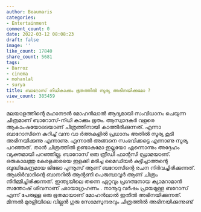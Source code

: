 ```yaml
---
author: Beaumaris
categories:
- Entertainment
comment_count: 0
date: 2022-03-12 08:08:23
draft: false
image: ''
like_count: 17840
share_count: 5681
tags:
- Barroz
- cinema
- mohanlal
- surya
title: ബാറോസ് നിധികാക്കും ഭൂതത്തിൽ സൂര്യ അഭിനയിക്കുമോ ?
view_count: 385459
---
```


മലയാളത്തിന്റെ മഹാനടൻ മോഹൻലാൽ ആദ്യമായി സംവിധാനം ചെയുന്ന ചിത്രമാണ് ബാറോസ്-നിധി കാക്കും ഭൂതം. ആസ്വാദകർ വളരെ ആകാംഷയോടെയാണ് ചിത്രത്തിനായി കാത്തിരിക്കുന്നത്. എന്നാ ബാറോസിനെ കുറിച്ച് വന്ന വാ ർത്തകളിൽ പ്രധാനം അതിൽ സൂര്യ കൂടി അഭിനയിക്കുന്നു എന്നാണു. എന്നാൽ അങ്ങനെ സംഭവിക്കട്ടെ എന്നാണു സൂര്യ പറഞ്ഞത്. താൻ ചിത്രത്തിൽ ഉണ്ടാകുമോ ഇല്ലയോ എന്നൊന്നും അദ്ദേഹം വ്യക്തമായി പറഞ്ഞില്ല. ബാറോസ് ഒരു ത്രീഡി ഫാന്റസി ഡ്രാമയാണ്. ഒരുകാലത്തു കേരളക്കരയെ ഇളക്കി മരിച്ച മൈഡിയർ കുട്ടിച്ചാത്തന്റെ ബുദ്ധികേന്ദ്രമായ ജിജോ പുന്നൂസ് ആണ് ബറോസിന്റെ രചന നിർവച്ചിരിക്കുന്നത്. ആശിർവാദിന്റെ ബാനറിൽ ആന്റണി പെരുമ്പാവൂർ ആണ് ചിത്രം നിർമ്മിച്ചിരിക്കുന്നത്. ഇന്ത്യയിലെ തന്നെ ഏറ്റവും പ്രഗത്ഭനായ ക്യാമറാമാൻ സന്തോഷ് ശിവനാണ് ഛായാഗ്രഹണം . നാനൂറു വർഷം പ്രായമുള്ള ബറോസ് എന്ന് പേരുള്ള ഒരു ഭൂതമായാണ് മോഹൻലാൽ ഇതിൽ അഭിനയിക്കുന്നത്. മിന്നൽ മുരളിയിലെ വില്ലൻ ഗുരു സോമസുന്ദരവും ചിത്രത്തിൽ അഭിനയിക്കുന്നുണ്ട്